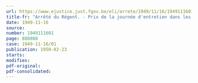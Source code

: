 ```yaml
---
url: https://www.ejustice.just.fgov.be/eli/arrete/1949/11/16/1949111601/justel
title-fr: "Arrêté du Régent. - Prix de la journée d'entretien dans les prisons belges. - Prix de la journée d'entretien des détenus non indigènes dans les prisons de la Colonie"
date: 1949-11-16
source:
number: 1949111601
page: 888888
case: 1949-11-16/01
publication: 1950-02-23
starts:
modifies:
pdf-original:
pdf-consolidated:
---
```


